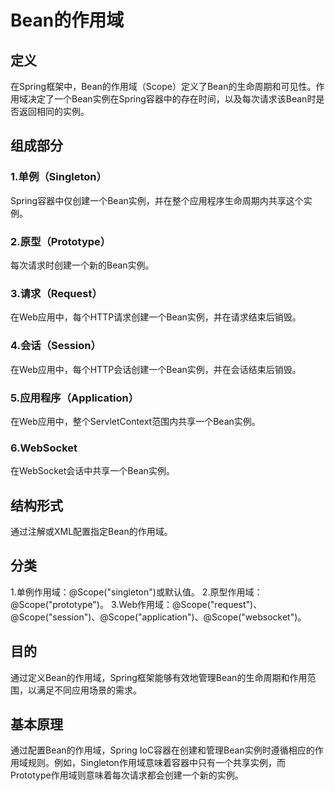 # Bean的作用域

## 定义

在Spring框架中，Bean的作用域（Scope）定义了Bean的生命周期和可见性。作用域决定了一个Bean实例在Spring容器中的存在时间，以及每次请求该Bean时是否返回相同的实例。

## 组成部分

### 1.单例（Singleton）

Spring容器中仅创建一个Bean实例，并在整个应用程序生命周期内共享这个实例。

### 2.原型（Prototype）

每次请求时创建一个新的Bean实例。

### 3.请求（Request）

在Web应用中，每个HTTP请求创建一个Bean实例，并在请求结束后销毁。

### 4.会话（Session）

在Web应用中，每个HTTP会话创建一个Bean实例，并在会话结束后销毁。

### 5.应用程序（Application）

在Web应用中，整个ServletContext范围内共享一个Bean实例。

### 6.WebSocket

在WebSocket会话中共享一个Bean实例。

## 结构形式

通过注解或XML配置指定Bean的作用域。

## 分类

1.单例作用域：@Scope("singleton")或默认值。
2.原型作用域：@Scope("prototype")。
3.Web作用域：@Scope("request")、@Scope("session")、@Scope("application")、@Scope("websocket")。

## 目的

通过定义Bean的作用域，Spring框架能够有效地管理Bean的生命周期和作用范围，以满足不同应用场景的需求。

## 基本原理

通过配置Bean的作用域，Spring IoC容器在创建和管理Bean实例时遵循相应的作用域规则。例如，Singleton作用域意味着容器中只有一个共享实例，而Prototype作用域则意味着每次请求都会创建一个新的实例。
